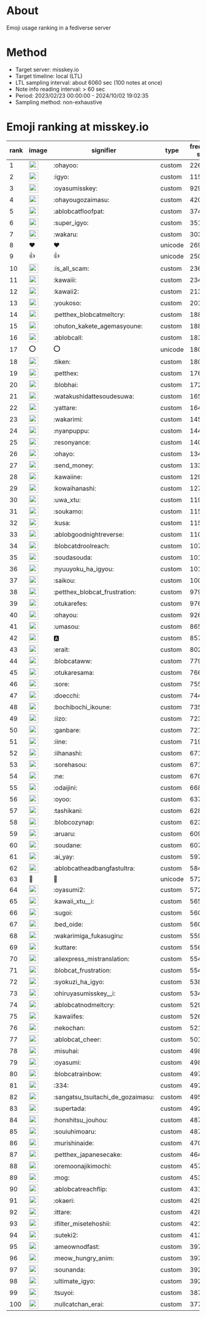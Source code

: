 # About
Emoji usage ranking in a fediverse server

# Method
- Target server: misskey.io
- Target timeline: local (LTL)
- LTL sampling interval: about 6060 sec (100 notes at once)
- Note info reading interval: > 60 sec
- Period: 2023/02/23 00:00:00 - 2024/10/02 19:02:35 
- Sampling method: non-exhaustive

# Emoji ranking at misskey.io

|rank|image|signifier|type|frequency score|
|----|----|----|----|----|
|1|<img height="24" src="https://misskey.io/emoji/ohayoo.webp">|:ohayoo:|custom|226042|
|2|<img height="24" src="https://misskey.io/emoji/igyo.webp">|:igyo:|custom|115781|
|3|<img height="24" src="https://misskey.io/emoji/oyasumisskey.webp">|:oyasumisskey:|custom|92933|
|4|<img height="24" src="https://misskey.io/emoji/ohayougozaimasu.webp">|:ohayougozaimasu:|custom|42074|
|5|<img height="24" src="https://misskey.io/emoji/ablobcatfloofpat.webp">|:ablobcatfloofpat:|custom|37497|
|6|<img height="24" src="https://misskey.io/emoji/super_igyo.webp">|:super_igyo:|custom|35131|
|7|<img height="24" src="https://misskey.io/emoji/wakaru.webp">|:wakaru:|custom|30396|
|8|❤|❤|unicode|26991|
|9|👍|👍|unicode|25000|
|10|<img height="24" src="https://misskey.io/emoji/is_all_scam.webp">|:is_all_scam:|custom|23630|
|11|<img height="24" src="https://misskey.io/emoji/kawaiii.webp">|:kawaiii:|custom|23431|
|12|<img height="24" src="https://misskey.io/emoji/kawaii2.webp">|:kawaii2:|custom|21339|
|13|<img height="24" src="https://misskey.io/emoji/youkoso.webp">|:youkoso:|custom|20126|
|14|<img height="24" src="https://misskey.io/emoji/petthex_blobcatmeltcry.webp">|:petthex_blobcatmeltcry:|custom|18895|
|15|<img height="24" src="https://misskey.io/emoji/ohuton_kakete_agemasyoune.webp">|:ohuton_kakete_agemasyoune:|custom|18874|
|16|<img height="24" src="https://misskey.io/emoji/ablobcall.webp">|:ablobcall:|custom|18332|
|17|⭕|⭕|unicode|18094|
|18|<img height="24" src="https://misskey.io/emoji/tiken.webp">|:tiken:|custom|18086|
|19|<img height="24" src="https://misskey.io/emoji/petthex.webp">|:petthex:|custom|17622|
|20|<img height="24" src="https://misskey.io/emoji/blobhai.webp">|:blobhai:|custom|17263|
|21|<img height="24" src="https://misskey.io/emoji/watakushidattesoudesuwa.webp">|:watakushidattesoudesuwa:|custom|16503|
|22|<img height="24" src="https://misskey.io/emoji/yattare.webp">|:yattare:|custom|16400|
|23|<img height="24" src="https://misskey.io/emoji/wakarimi.webp">|:wakarimi:|custom|14550|
|24|<img height="24" src="https://misskey.io/emoji/nyanpuppu.webp">|:nyanpuppu:|custom|14419|
|25|<img height="24" src="https://misskey.io/emoji/resonyance.webp">|:resonyance:|custom|14014|
|26|<img height="24" src="https://misskey.io/emoji/ohayo.webp">|:ohayo:|custom|13499|
|27|<img height="24" src="https://misskey.io/emoji/send_money.webp">|:send_money:|custom|13335|
|28|<img height="24" src="https://misskey.io/emoji/kawaiine.webp">|:kawaiine:|custom|12965|
|29|<img height="24" src="https://misskey.io/emoji/kowaihanashi.webp">|:kowaihanashi:|custom|12729|
|30|<img height="24" src="https://misskey.io/emoji/uwa_xtu.webp">|:uwa_xtu:|custom|11931|
|31|<img height="24" src="https://misskey.io/emoji/soukamo.webp">|:soukamo:|custom|11583|
|32|<img height="24" src="https://misskey.io/emoji/kusa.webp">|:kusa:|custom|11526|
|33|<img height="24" src="https://misskey.io/emoji/ablobgoodnightreverse.webp">|:ablobgoodnightreverse:|custom|11063|
|34|<img height="24" src="https://misskey.io/emoji/blobcatdroolreach.webp">|:blobcatdroolreach:|custom|10782|
|35|<img height="24" src="https://misskey.io/emoji/soudasouda.webp">|:soudasouda:|custom|10190|
|36|<img height="24" src="https://misskey.io/emoji/nyuuyoku_ha_igyou.webp">|:nyuuyoku_ha_igyou:|custom|10163|
|37|<img height="24" src="https://misskey.io/emoji/saikou.webp">|:saikou:|custom|10029|
|38|<img height="24" src="https://misskey.io/emoji/petthex_blobcat_frustration.webp">|:petthex_blobcat_frustration:|custom|9795|
|39|<img height="24" src="https://misskey.io/emoji/otukarefes.webp">|:otukarefes:|custom|9766|
|40|<img height="24" src="https://misskey.io/emoji/ohayou.webp">|:ohayou:|custom|9267|
|41|<img height="24" src="https://misskey.io/emoji/umasou.webp">|:umasou:|custom|8655|
|42|<img height="24" src="https://misskey.io/emoji/a.webp">|:a:|custom|8573|
|43|<img height="24" src="https://misskey.io/emoji/erait.webp">|:erait:|custom|8027|
|44|<img height="24" src="https://misskey.io/emoji/blobcataww.webp">|:blobcataww:|custom|7797|
|45|<img height="24" src="https://misskey.io/emoji/otukaresama.webp">|:otukaresama:|custom|7667|
|46|<img height="24" src="https://misskey.io/emoji/sore.webp">|:sore:|custom|7551|
|47|<img height="24" src="https://misskey.io/emoji/doecchi.webp">|:doecchi:|custom|7446|
|48|<img height="24" src="https://misskey.io/emoji/bochibochi_ikoune.webp">|:bochibochi_ikoune:|custom|7356|
|49|<img height="24" src="https://misskey.io/emoji/iizo.webp">|:iizo:|custom|7238|
|50|<img height="24" src="https://misskey.io/emoji/ganbare.webp">|:ganbare:|custom|7212|
|51|<img height="24" src="https://misskey.io/emoji/iine.webp">|:iine:|custom|7196|
|52|<img height="24" src="https://misskey.io/emoji/iihanashi.webp">|:iihanashi:|custom|6715|
|53|<img height="24" src="https://misskey.io/emoji/sorehasou.webp">|:sorehasou:|custom|6712|
|54|<img height="24" src="https://misskey.io/emoji/ne.webp">|:ne:|custom|6704|
|55|<img height="24" src="https://misskey.io/emoji/odaijini.webp">|:odaijini:|custom|6687|
|56|<img height="24" src="https://misskey.io/emoji/oyoo.webp">|:oyoo:|custom|6370|
|57|<img height="24" src="https://misskey.io/emoji/tashikani.webp">|:tashikani:|custom|6284|
|58|<img height="24" src="https://misskey.io/emoji/blobcozynap.webp">|:blobcozynap:|custom|6231|
|59|<img height="24" src="https://misskey.io/emoji/aruaru.webp">|:aruaru:|custom|6094|
|60|<img height="24" src="https://misskey.io/emoji/soudane.webp">|:soudane:|custom|6076|
|61|<img height="24" src="https://misskey.io/emoji/ai_yay.webp">|:ai_yay:|custom|5973|
|62|<img height="24" src="https://misskey.io/emoji/ablobcatheadbangfastultra.webp">|:ablobcatheadbangfastultra:|custom|5841|
|63|🎉|🎉|unicode|5722|
|64|<img height="24" src="https://misskey.io/emoji/oyasumi2.webp">|:oyasumi2:|custom|5720|
|65|<img height="24" src="https://misskey.io/emoji/kawaii_xtu__i.webp">|:kawaii_xtu__i:|custom|5658|
|66|<img height="24" src="https://misskey.io/emoji/sugoi.webp">|:sugoi:|custom|5605|
|67|<img height="24" src="https://misskey.io/emoji/bed_oide.webp">|:bed_oide:|custom|5602|
|68|<img height="24" src="https://misskey.io/emoji/wakarimiga_fukasugiru.webp">|:wakarimiga_fukasugiru:|custom|5593|
|69|<img height="24" src="https://misskey.io/emoji/kuttare.webp">|:kuttare:|custom|5563|
|70|<img height="24" src="https://misskey.io/emoji/aliexpress_mistranslation.webp">|:aliexpress_mistranslation:|custom|5543|
|71|<img height="24" src="https://misskey.io/emoji/blobcat_frustration.webp">|:blobcat_frustration:|custom|5541|
|72|<img height="24" src="https://misskey.io/emoji/syokuzi_ha_igyo.webp">|:syokuzi_ha_igyo:|custom|5382|
|73|<img height="24" src="https://misskey.io/emoji/ohiruyasumisskey__i.webp">|:ohiruyasumisskey__i:|custom|5344|
|74|<img height="24" src="https://misskey.io/emoji/ablobcatnodmeltcry.webp">|:ablobcatnodmeltcry:|custom|5291|
|75|<img height="24" src="https://misskey.io/emoji/kawaiifes.webp">|:kawaiifes:|custom|5264|
|76|<img height="24" src="https://misskey.io/emoji/nekochan.webp">|:nekochan:|custom|5216|
|77|<img height="24" src="https://misskey.io/emoji/ablobcat_cheer.webp">|:ablobcat_cheer:|custom|5012|
|78|<img height="24" src="https://misskey.io/emoji/misuhai.webp">|:misuhai:|custom|4985|
|79|<img height="24" src="https://misskey.io/emoji/oyasumi.webp">|:oyasumi:|custom|4983|
|80|<img height="24" src="https://misskey.io/emoji/blobcatrainbow.webp">|:blobcatrainbow:|custom|4976|
|81|<img height="24" src="https://misskey.io/emoji/334.webp">|:334:|custom|4973|
|82|<img height="24" src="https://misskey.io/emoji/sangatsu_tsuitachi_de_gozaimasu.webp">|:sangatsu_tsuitachi_de_gozaimasu:|custom|4956|
|83|<img height="24" src="https://misskey.io/emoji/supertada.webp">|:supertada:|custom|4925|
|84|<img height="24" src="https://misskey.io/emoji/honshitsu_jouhou.webp">|:honshitsu_jouhou:|custom|4875|
|85|<img height="24" src="https://misskey.io/emoji/souiuhimoaru.webp">|:souiuhimoaru:|custom|4871|
|86|<img height="24" src="https://misskey.io/emoji/murishinaide.webp">|:murishinaide:|custom|4706|
|87|<img height="24" src="https://misskey.io/emoji/petthex_japanesecake.webp">|:petthex_japanesecake:|custom|4646|
|88|<img height="24" src="https://misskey.io/emoji/oremoonajikimochi.webp">|:oremoonajikimochi:|custom|4573|
|89|<img height="24" src="https://misskey.io/emoji/mog.webp">|:mog:|custom|4538|
|90|<img height="24" src="https://misskey.io/emoji/ablobcatreachflip.webp">|:ablobcatreachflip:|custom|4312|
|91|<img height="24" src="https://misskey.io/emoji/okaeri.webp">|:okaeri:|custom|4299|
|92|<img height="24" src="https://misskey.io/emoji/ittare.webp">|:ittare:|custom|4281|
|93|<img height="24" src="https://misskey.io/emoji/ifilter_misetehoshii.webp">|:ifilter_misetehoshii:|custom|4216|
|94|<img height="24" src="https://misskey.io/emoji/suteki2.webp">|:suteki2:|custom|4131|
|95|<img height="24" src="https://misskey.io/emoji/ameownodfast.webp">|:ameownodfast:|custom|3978|
|96|<img height="24" src="https://misskey.io/emoji/meow_hungry_anim.webp">|:meow_hungry_anim:|custom|3977|
|97|<img height="24" src="https://misskey.io/emoji/sounanda.webp">|:sounanda:|custom|3928|
|98|<img height="24" src="https://misskey.io/emoji/ultimate_igyo.webp">|:ultimate_igyo:|custom|3922|
|99|<img height="24" src="https://misskey.io/emoji/tsuyoi.webp">|:tsuyoi:|custom|3878|
|100|<img height="24" src="https://misskey.io/emoji/nullcatchan_erai.webp">|:nullcatchan_erai:|custom|3775|
